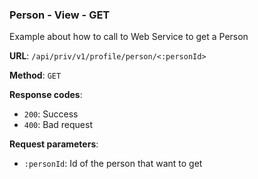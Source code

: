 ### Person - View - GET

Example about how to call to Web Service to get a Person

**URL**: `/api/priv/v1/profile/person/<:personId>`

**Method**: `GET`

**Response codes**:
* `200`: Success
* `400`: Bad request

**Request parameters**:
* `:personId`: Id of the person that want to get
